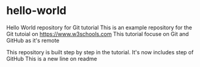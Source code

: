 # hello-world
Hello World repository for Git tutorial
This is an example repository for the Git tutoial on https://www.w3schools.com
This tutorial focuse on Git and GitHub as it's remote

This repository is built step by step in the tutorial.
It's now includes step of GitHub
This is a new line on readme